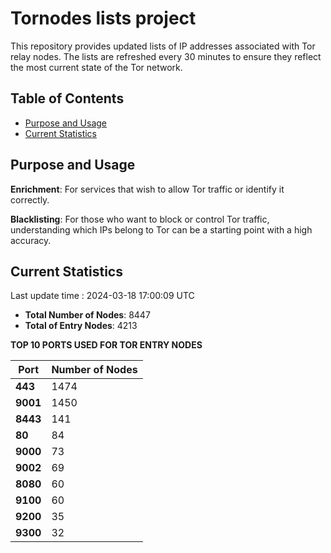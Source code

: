 # Tornodes lists project

This repository provides updated lists of IP addresses associated with Tor relay nodes. The lists are refreshed every 30 minutes to ensure they reflect the most current state of the Tor network.

## Table of Contents

- [Purpose and Usage](#purpose-and-usage)
- [Current Statistics](#current-statistics)


## Purpose and Usage

**Enrichment**: For services that wish to allow Tor traffic or identify it correctly.

**Blacklisting**: For those who want to block or control Tor traffic, understanding which IPs belong to Tor can be a starting point with a high accuracy.

## Current Statistics

Last update time : 2024-03-18 17:00:09 UTC

- **Total Number of Nodes**: 8447
- **Total of Entry Nodes**: 4213

**TOP 10 PORTS USED FOR TOR ENTRY NODES**

| **Port** | **Number of Nodes** |
|------|-----------------|
| **443**   | 1474  |
| **9001**   | 1450  |
| **8443**   | 141  |
| **80**   | 84  |
| **9000**   | 73  |
| **9002**   | 69  |
| **8080**   | 60  |
| **9100**   | 60  |
| **9200**   | 35  |
| **9300**   | 32  |

